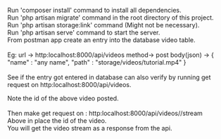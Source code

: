 Run 'composer install' command to install all dependencies.<br/>
Run 'php artisan migrate' command in the root directory of this project.<br/>
Run 'php artisan storage:link' command (Might not be necessary).<br/>
Run 'php artisan serve' command to start the server.<br/>
From postman app create an entry into the database video table.<br/><br/>
Eg:
url -> http:localhost:8000/api/videos
method-> post
body(json) ->
{
    "name" : "any name",
    "path" : "storage/videos/tutorial.mp4"
}
<br/><br/>
See if the entry got entered in database can also verify by running get request on http:localhost:8000/api/videos.<br/>

Note the id of the above video posted.<br/>
<br/>
Then make get request on : http:localhost:8000/api/videos/<id>/stream
<br/>
Above in <id> place the id of the video.
<br/>
You will get the video stream as a response from the api.
<br/>
